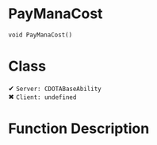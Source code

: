 # PayManaCost
```
void PayManaCost()
```
# Class
✔ `Server: CDOTABaseAbility`  
✖ `Client: undefined`  

# Function Description

